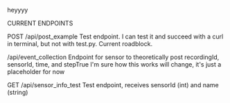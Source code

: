 heyyyy

CURRENT ENDPOINTS

POST
/api/post_example
Test endpoint. I can test it and succeed with a curl in terminal, but not with test.py. Current roadblock.

/api/event_collection
Endpoint for sensor to theoretically post recordingId, sensorId, time, and stepTrue
I'm sure how this works will change, it's just a placeholder for now

GET
/api/sensor_info_test 
Test endpoint, receives sensorId (int) and name (string)
